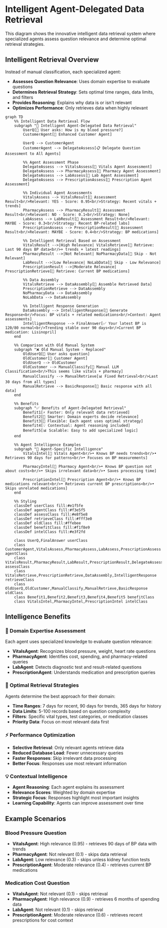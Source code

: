# Intelligent Agent-Delegated Data Retrieval

This diagram shows the innovative intelligent data retrieval system where specialized agents assess question relevance and determine optimal retrieval strategies.

## Intelligent Retrieval Overview

Instead of manual classification, each specialized agent:
- **Assesses Question Relevance**: Uses domain expertise to evaluate questions
- **Determines Retrieval Strategy**: Sets optimal time ranges, data limits, and filters
- **Provides Reasoning**: Explains why data is or isn't relevant
- **Optimizes Performance**: Only retrieves data when highly relevant

```mermaid
graph TD
    %% Intelligent Data Retrieval Flow
    subgraph "🧠 Intelligent Agent-Delegated Data Retrieval"
        UserQ[👤 User asks: How is my blood pressure?]
        CustomerAgent[🎯 Enhanced Customer Agent]
        
        UserQ --> CustomerAgent
        CustomerAgent --> DelegateAssess[📋 Delegate Question Assessment to All Agents]
        
        %% Agent Assessment Phase
        DelegateAssess --> VitalsAssess[💓 Vitals Agent Assessment]
        DelegateAssess --> PharmacyAssess[💊 Pharmacy Agent Assessment]
        DelegateAssess --> LabAssess[🧪 Lab Agent Assessment]
        DelegateAssess --> PrescriptionAssess[📝 Prescription Agent Assessment]
        
        %% Individual Agent Assessments
        VitalsAssess --> VitalsResult[💓 Assessment Result<br/>Relevant: YES - Score: 0.95<br/>Strategy: Recent vitals + trends]
        PharmacyAssess --> PharmacyResult[💊 Assessment Result<br/>Relevant: NO - Score: 0.1<br/>Strategy: None]
        LabAssess --> LabResult[🧪 Assessment Result<br/>Relevant: MAYBE - Score: 0.3<br/>Strategy: Recent BP-related labs]
        PrescriptionAssess --> PrescriptionResult[📝 Assessment Result<br/>Relevant: MAYBE - Score: 0.4<br/>Strategy: BP medications]
        
        %% Intelligent Retrieval Based on Assessment
        VitalsResult -->|High Relevance| VitalsRetrieve[💓 Retrieve: Last 90 days BP data<br/>+ trends + latest readings]
        PharmacyResult -->|Not Relevant| NoPharmacyData[💊 Skip - Not Relevant]
        LabResult -->|Low Relevance| NoLabData[🧪 Skip - Low Relevance]
        PrescriptionResult -->|Moderate Relevance| PrescriptionRetrieve[📝 Retrieve: Current BP medications]
        
        %% Data Assembly
        VitalsRetrieve --> DataAssembly[🔄 Assemble Retrieved Data]
        PrescriptionRetrieve --> DataAssembly
        NoPharmacyData --> DataAssembly
        NoLabData --> DataAssembly
        
        %% Intelligent Response Generation
        DataAssembly --> IntelligentResponse[🧠 Generate Response<br/>Focus: BP vitals + related medications<br/>Context: Agent assessments]
        IntelligentResponse --> FinalAnswer[✅ Your latest BP is 120/80 normal<br/>Trending stable over 90 days<br/>Current BP medication: Lisinopril]
    end
    
    %% Comparison with Old Manual System
    subgraph "❌ Old Manual System - Replaced"
        OldUserQ[👤 User asks question]
        OldCustomer[🎯 Customer Agent]
        OldUserQ --> OldCustomer
        OldCustomer --> ManualClassify[🔧 Manual LLM Classification<br/>This seems like vitals + pharmacy]
        ManualClassify --> ManualRetrieve[📊 Fixed Retrieval<br/>Last 30 days from all types]
        ManualRetrieve --> BasicResponse[📝 Basic response with all data]
    end
    
    %% Benefits
    subgraph "✅ Benefits of Agent-Delegated Retrieval"
        Benefit1[⚡ Faster: Only relevant data retrieved]
        Benefit2[🎯 Smarter: Domain experts decide relevance]
        Benefit3[🔧 Flexible: Each agent uses optimal strategy]
        Benefit4[💡 Contextual: Agent reasoning included]
        Benefit5[📊 Scalable: Easy to add specialized logic]
    end
    
    %% Agent Intelligence Examples
    subgraph "🎯 Agent-Specific Intelligence"
        VitalsIntel[💓 Vitals Agent<br/>• Knows BP needs trends<br/>• Retrieves 90 days for patterns<br/>• Focuses on BP measurements]
        
        PharmacyIntel[💊 Pharmacy Agent<br/>• Knows BP question not about costs<br/>• Skips irrelevant data<br/>• Saves processing time]
        
        PrescriptionIntel[📝 Prescription Agent<br/>• Knows BP medications relevant<br/>• Retrieves current BP prescriptions<br/>• Skips unrelated medications]
    end
    
    %% Styling
    classDef userClass fill:#e1f5fe
    classDef agentClass fill:#f3e5f5
    classDef assessClass fill:#e8f5e8
    classDef retrieveClass fill:#fff3e0
    classDef oldClass fill:#ffebee
    classDef benefitClass fill:#f1f8e9
    classDef intelClass fill:#e3f2fd
    
    class UserQ,FinalAnswer userClass
    class CustomerAgent,VitalsAssess,PharmacyAssess,LabAssess,PrescriptionAssess agentClass
    class VitalsResult,PharmacyResult,LabResult,PrescriptionResult,DelegateAssess assessClass
    class VitalsRetrieve,PrescriptionRetrieve,DataAssembly,IntelligentResponse retrieveClass
    class OldUserQ,OldCustomer,ManualClassify,ManualRetrieve,BasicResponse oldClass
    class Benefit1,Benefit2,Benefit3,Benefit4,Benefit5 benefitClass
    class VitalsIntel,PharmacyIntel,PrescriptionIntel intelClass
```

## Intelligence Benefits

### 🧠 Domain Expertise Assessment
Each agent uses specialized knowledge to evaluate question relevance:
- **VitalsAgent**: Recognizes blood pressure, weight, heart rate questions
- **PharmacyAgent**: Identifies cost, spending, and pharmacy-related queries  
- **LabAgent**: Detects diagnostic test and result-related questions
- **PrescriptionAgent**: Understands medication and prescription queries

### 🎯 Optimal Retrieval Strategies
Agents determine the best approach for their domain:
- **Time Ranges**: 7 days for recent, 90 days for trends, 365 days for history
- **Data Limits**: 5-100 records based on question complexity
- **Filters**: Specific vital types, test categories, or medication classes
- **Priority Data**: Focus on most relevant data first

### ⚡ Performance Optimization
- **Selective Retrieval**: Only relevant agents retrieve data
- **Reduced Database Load**: Fewer unnecessary queries
- **Faster Responses**: Skip irrelevant data processing
- **Better Focus**: Responses use most relevant information

### 💡 Contextual Intelligence
- **Agent Reasoning**: Each agent explains its assessment
- **Relevance Scores**: Weighted by domain expertise
- **Strategic Focus**: Responses highlight most important insights
- **Learning Capability**: Agents can improve assessment over time

## Example Scenarios

### Blood Pressure Question
- **VitalsAgent**: High relevance (0.95) - retrieves 90 days of BP data with trends
- **PharmacyAgent**: Not relevant (0.1) - skips data retrieval
- **LabAgent**: Low relevance (0.3) - skips unless kidney function tests
- **PrescriptionAgent**: Moderate relevance (0.4) - retrieves current BP medications

### Medication Cost Question  
- **VitalsAgent**: Not relevant (0.1) - skips retrieval
- **PharmacyAgent**: High relevance (0.9) - retrieves 6 months of spending data
- **LabAgent**: Not relevant (0.1) - skips retrieval  
- **PrescriptionAgent**: Moderate relevance (0.6) - retrieves recent prescriptions for cost context 